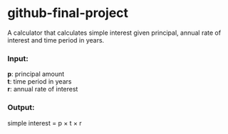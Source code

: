 # github-final-project

A calculator that calculates simple interest given principal, annual rate of interest and time period in years.
### Input:
   
   **p**: principal amount  
   **t**: time period in years  
   **r**: annual rate of interest
### Output:
   simple interest = p $\times$ t $\times$ r
